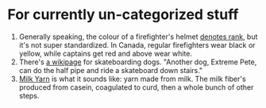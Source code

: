 # For currently un-categorized stuff
1. Generally speaking, the colour of a firefighter's helmet [denotes rank](https://en.wikipedia.org/wiki/Firefighter%27s_helmet#Helmet_colors), but it's not super standardized. In Canada, regular firefighters wear black or yellow, while captains get red and above wear white.
1. There's [a wikipage](https://en.wikipedia.org/wiki/Skateboarding_dog) for skateboarding dogs. "Another dog, Extreme Pete, can do the half pipe and ride a skateboard down stairs."
1. [Milk Yarn](https://www.milkgenomics.org/?splash=back-to-the-future-milk-fibers-in-the-21st-century) is what it sounds like: yarn made from milk. The milk fiber's produced from casein, coagulated to curd, then a whole bunch of other steps.
